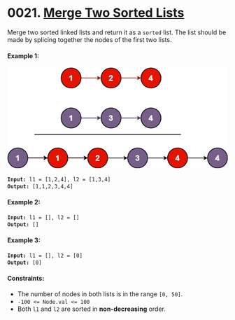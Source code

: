 # 0021. [Merge Two Sorted Lists](https://leetcode.com/problems/merge-two-sorted-lists/)

Merge two sorted linked lists and return it as a `sorted` list. The list should be made by splicing together the nodes of the first two lists.

#### Example 1:

![](../../images/merge_ex1.jpg)

<pre><code><strong>Input:</strong> l1 = [1,2,4], l2 = [1,3,4]
<strong>Output:</strong> [1,1,2,3,4,4]</code></pre>

#### Example 2:

<pre><code><strong>Input:</strong> l1 = [], l2 = []
<strong>Output:</strong> []</code></pre>

#### Example 3:

<pre><code><strong>Input:</strong> l1 = [], l2 = [0]
<strong>Output:</strong> [0]</code></pre>

#### Constraints:

- The number of nodes in both lists is in the range `[0, 50]`.
- `-100 <= Node.val <= 100`
- Both `l1` and `l2` are sorted in **non-decreasing** order.

